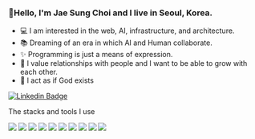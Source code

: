 ### 👋Hello, I'm Jae Sung Choi and I live in Seoul, Korea.

- 💻 I am interested in the web, AI, infrastructure, and architecture.
- 📚 Dreaming of an era in which AI and Human collaborate.
- ✨ Programming is just a means of expression.
- 💚 I value relationships with people and I want to be able to grow with each other.
- 📖 I act as if God exists

[![Linkedin Badge](https://img.shields.io/badge/-LinkedIn-blue?style=flat-square&logo=Linkedin&logoColor=white&link=https://www.linkedin.com/in/jaesung-choi-7931a1207/)](https://www.linkedin.com/in/jaesung-choi-7931a1207/)


The stacks and tools I use

<img src="https://img.shields.io/badge/.NET-512BD4?style=flat-square&logo=.NET&logoColor=f4f4f4"> [<img src="https://img.shields.io/badge/C Sharp-7952B3?style=flat-square&logo=C Sharp&logoColor=f4f4f4">](https://img.shields.io/badge/Csharp-512BD4?logo=C%23
) <img src="https://img.shields.io/badge/Cosmos-0078D4?style=flat-square&logo=Microsoft Azure&logoColor=f4f4f4"> <img src="https://img.shields.io/badge/Blob-0078D4?style=flat-square&logo=Microsoft Azure&logoColor=f4f4f4"> <img src="https://img.shields.io/badge/Cognitive-0078D4?style=flat-square&logo=Microsoft Azure&logoColor=f4f4f4"> <img src="https://img.shields.io/badge/App Service-0078D4?style=flat-square&logo=Microsoft Azure&logoColor=f4f4f4"> <img src="https://img.shields.io/badge/Azure Functions-0078D4?style=flat-square&logo=Azure Functions&logoColor=f4f4f4"> <img src="https://img.shields.io/badge/Blazor-512BD4?style=flat-square&logo=Blazor&logoColor=f4f4f4"> <img src="https://img.shields.io/badge/JavaScript-F7DF1E?style=flat-square&logo=JavaScript&logoColor=262626"> <img src="https://img.shields.io/badge/MongoDB-47A248?style=flat-square&logo=MongoDB&logoColor=f4f4f4"> 
